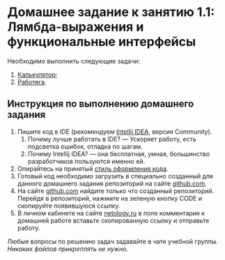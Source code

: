 # Домашнее задание к занятию 1.1: Лямбда-выражения и функциональные интерфейсы

Необходимо выполнить следующие задачи:

1. [Калькулятор](lambda/task1/README.md);
2. [Работяга](lambda/task2/README.md).


## Инструкция по выполнению домашнего задания

1. Пишите код в IDE (рекомендуем [Intellij IDEA](https://www.jetbrains.com/idea/download/), версия Community).
    1. Почему лучше работать в IDE? — Ускоряет работу, есть подсветка ошибок, отладка по шагам.
    2. Почему Intellij IDEA? — она бесплатная, умная, большинство разработчиков пользуются именно ей.
2. Опирайтесь на принятый [стиль оформления кода](https://github.com/netology-code/codestyle/blob/master/java/README.md).
3. Готовый код необходимо загрузить в специально созданный для данного домашнего задания репозиторий на сайте [github.com](https://github.com/).
4. На сайте [github.com](https://github.com/) найдите только что созданный репозиторий. Перейдя в репозиторий, нажмите на зеленую кнопку CODE и скопируйте появившуюся ссылку.
5. В личном кабинете на сайте [netology.ru](https://netology.ru/) в поле комментария к домашней работе вставьте скопированную ссылку и отправьте работу.

Любые вопросы по решению задач задавайте в чате учебной группы.
*Никаких файлов прикреплять не нужно.*